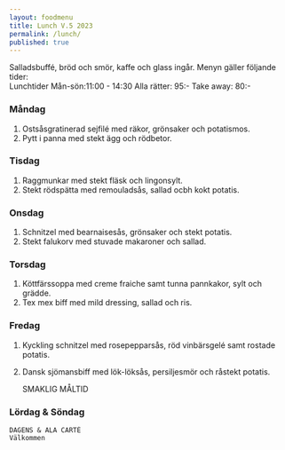 ```yaml
---
layout: foodmenu
title: Lunch V.5 2023
permalink: /lunch/
published: true
---
```

Salladsbuffé, bröd och smör, kaffe och glass ingår.
Menyn gäller följande tider:  
Lunchtider  Mån-sön:11:00 - 14:30
Alla rätter: 95:- Take away: 80:-
                                
### Måndag
1. Ostsåsgratinerad sejfilé med räkor, grönsaker och potatismos.
2. Pytt i panna med stekt ägg och rödbetor.

### Tisdag
1. Raggmunkar med stekt fläsk och lingonsylt.
2. Stekt rödspätta med remouladsås, sallad ocbh kokt potatis.

### Onsdag
1. Schnitzel med bearnaisesås, grönsaker och stekt potatis.
2. Stekt falukorv med stuvade makaroner och sallad.

### Torsdag
1. Köttfärssoppa med creme fraiche samt tunna pannkakor, sylt och grädde. 
2. Tex mex biff med mild dressing, sallad och ris.

### Fredag  
1. Kyckling schnitzel med rosepepparsås, röd vinbärsgelé samt rostade potatis.
2. Dansk sjömansbiff med lök-löksås, persiljesmör och råstekt potatis.
 

     SMAKLIG MÅLTID
  
  ### Lördag & Söndag 
    DAGENS & ALA CARTÈ
    Välkommen
    
       
    

   
    
   
     
